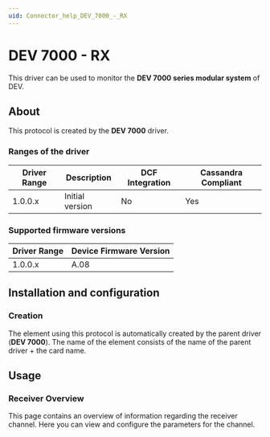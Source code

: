 ```yaml
---
uid: Connector_help_DEV_7000_-_RX
---
```


# DEV 7000 - RX

This driver can be used to monitor the **DEV 7000 series modular system** of DEV.

## About

This protocol is created by the **DEV 7000** driver.

### Ranges of the driver

| **Driver Range** | **Description** | **DCF Integration** | **Cassandra Compliant** |
|------------------|-----------------|---------------------|-------------------------|
| 1.0.0.x          | Initial version | No                  | Yes                     |

### Supported firmware versions

| **Driver Range** | **Device Firmware Version** |
|------------------|-----------------------------|
| 1.0.0.x          | A.08                        |

## Installation and configuration

### Creation

The element using this protocol is automatically created by the parent driver (**DEV 7000**). The name of the element consists of the name of the parent driver + the card name.

## Usage

### Receiver Overview

This page contains an overview of information regarding the receiver channel. Here you can view and configure the parameters for the channel.
